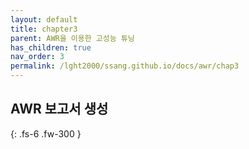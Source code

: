 ```yaml
---
layout: default
title: chapter3
parent: AWR을 이용한 고성능 튜닝
has_children: true
nav_order: 3
permalink: /lght2000/ssang.github.io/docs/awr/chap3
---
```


## AWR 보고서 생성 

{: .fs-6 .fw-300 }